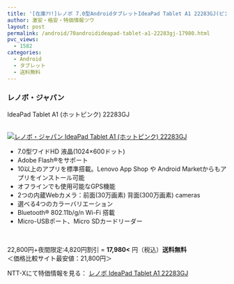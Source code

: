 ```yaml
---
title: '[在庫ｱﾘ!]レノボ 7.0型AndroidタブレットIdeaPad Tablet A1 22283GJ(ピンク) 今だけ特価17980円！送料無料！'
author: 激安・格安・特価情報ツウ
layout: post
permalink: /android/70androidideapad-tablet-a1-22283gj-17980.html
pvc_views:
  - 1582
categories:
  - Android
  - タブレット
  - 送料無料
---
```

### レノボ・ジャパン  
IdeaPad Tablet A1 (ホットピンク) 22283GJ

<div class="img-bg2 img_L">
  <a href="http://px.a8.net/svt/ejp?a8mat=ZYP6S+8IMA3E+S1Q+BWGDT&#038;a8ejpredirect=http://nttxstore.jp/_II_LN13786911" target="_blank"><br /> <img border="0" alt="レノボ・ジャパン IdeaPad Tablet A1 (ホットピンク) 22283GJ" src="http://i2.wp.com/image.nttxstore.jp/l2_images/L/LN/LN13786911.jpg?w=120" px" data-recalc-dims="1" /></a>
</div>

<!--more-->

  * 7.0型ワイドHD 液晶(1024&#215;600ドット)
  * Adobe Flash®をサポート
  * 10以上のアプリを標準搭載。Lenovo App Shop や Android Marketからもアプリをインストール可能
  * オフラインでも使用可能なGPS機能
  * 2つの内蔵Webカメラ：前面(30万画素) 背面(300万画素) cameras
  * 選べる4つのカラーバリエーション
  * Bluetooth® 802.11b/g/n Wi-Fi 搭載
  * Micro-USBポート、Micro SDカードリーダー

<br clear="all" />

22,800円+夜間限定:4,820円割引 = <span class="tokka-price"><strong>17,980<</strong></span> 円（税込）**送料無料**  
＜価格比較サイト最安値：21,800円＞

NTT-Xにて特価情報を見る： <span class="fs150p"><a href="http://px.a8.net/svt/ejp?a8mat=ZYP6S+8IMA3E+S1Q+BWGDT&#038;a8ejpredirect=http://nttxstore.jp/_II_LN13786911" target="_blank">レノボ IdeaPad Tablet A1 22283GJ</a></span>